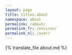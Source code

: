 ```yaml
---
layout: page
title: titles.about
namespace: about
permalink: /about/
permalink_fr: /environ/
permalink_nl: /over/
---
```


{% translate_file about.md %}